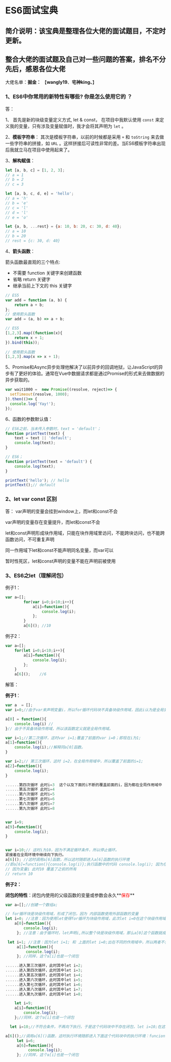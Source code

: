 

# ES6面试宝典

## 简介说明：该宝典是整理各位大佬的面试题目，不定时更新。

## 整合大佬的面试题及自己对一些问题的答案，排名不分先后，感恩各位大佬

大佬名单：**掘金：** 【**wangly19**、**宅神king、**】



### 1、ES6中你常用的新特性有哪些? 你是怎么使用它的 ？

答：

1、 首先是新的块级变量定义方式, let & const， 在项目中我默认使用 `const` 来定义我的变量，只有涉及变量赋值时，我才会将其声明为 `let` 。

2、**模板字符串**： 其次是模板字符串，以前的时候都是采用 `+` 和 `toString` 来去做一些字符串的拼接，如 `URL` 。这样拼接后可读性非常的差。当ES6模板字符串出现后我就立马在项目中使用起来了。

3、**解构赋值**：

```javascript
let [a, b, c] = [1, 2, 3];
// a = 1
// b = 2
// c = 3

let [a, b, c, d, e] = 'hello';
// a = 'h'
// b = 'e'
// c = 'l'
// d = 'l'
// e = 'o'

let {a, b, ...rest} = {a: 10, b: 20, c: 30, d: 40};
// a = 10
// b = 20
// rest = {c: 30, d: 40}
```

4、**箭头函数**： 

箭头函数最直观的三个特点: 

- 不需要 function 关键字来创建函数
- 省略 return 关键字
- 继承当前上下文的 this 关键字

```javascript
// ES5
var add = function (a, b) {
    return a + b;
};
// 使用箭头函数
var add = (a, b) => a + b;

// ES5
[1,2,3].map((function(x){
    return x + 1;
}).bind(this));
    
// 使用箭头函数
[1,2,3].map(x => x + 1);
```

5、Promise和Async异步处理他解决了以前异步的回调地狱，让JavaScript的异步有了更好的体验。通常在Vue中数据请求都是通过Promise的形式来去做数据的异步获取的。

```javascript
var wait1000 =  new Promise((resolve, reject)=> {
  setTimeout(resolve, 1000);   
}).then(()=> {
  console.log('Yay!');
});
```

6、函数的参数默认值：

```javascript
// ES6之前，当未传入参数时，text = 'default'；
function printText(text) {
    text = text || 'default';
    console.log(text);
}

// ES6；
function printText(text = 'default') {
    console.log(text);
}

printText('hello'); // hello
printText();// default
```



### 2、let var const 区别

答： var声明的变量会挂到window上，而let和const不会

var声明的变量存在变量提升，而let和const不会

let和const声明形成块作用域，只能在块作用域里访问，不能跨块访问，也不能跨函数访问，不可重复声明

同一作用域下let和const不能声明同名变量，而var可以

暂时性死区，let和const声明的变量不能在声明前被使用



### 3、ES6之let（理解闭包）

例子1：

```javascript
var a=[];
        for(var i=0;i<10;i++){
            a[i]=function(){
                console.log(i);
            };
        }
        a[6](); //10
```

例子2：

```javascript
var a=[];
    for(let i=0;i<10;i++){
        a[i]=function(){
            console.log(i);
        };
    }
    a[6]();    //6
```

 

解答：

**例子1**：

```javascript
var a  = [];
var i=0;//由于var来声明变量i，所以for循环代码块不具备块级作用域，因此i认为是全局变量，直接放在全局变量中。

a[0] = function(){
    console.log(i) // 
}// 由于不具备块级作用域，所以该函数定义就是全局作用域。

var i=1;//第二次循环，这时var i=1;覆盖了前面的var i=0；即现在i为1;
a[1]=function(){
    console.log(i);//解释同a[0]函数。
}

var i=2;// 第三次循环，这时 i=2，在全局作用域中，所以覆盖了前面的i=1;
a[2]=function(){
    console.log(i);
}

......第四次循环 此时i=3  这个以及下面的i不断的覆盖前面的i，因为都在全局作用域中
......第五次循环 此时i=4
......第六次循环 此时i=5
......第七次循环 此时i=6
......第八次循环 此时i=7
......第九次循环 此时i=8   


var i=9;
a[9]=function(){
    console.log(i);
}


var i=10;// 这时i为10，因为不满足循环条件，所以停止循环。
紧接着在全局环境中继续向下执行。
a[6](); //这时调用a[6]函数，所以这时随即进入a[6]函数的执行环境
//即a[6]=function(){console.log(i)};执行函数中的代码 console.log(i); 因为在函数执行环境中不存在变量i; 此时就会沿着作用域链向上寻找，即找到a[10] 返回10
// 因为变量i 此时10 覆盖了之前的所有
// return 10
```

**例子2：**

**闭包的特性**：闭包内使用的父级函数的变量或参数会永久**<font color='red'>保存</font>**

```javascript
var a=[];//创建一个数组a;

// for循环块是块级作用域，形成了闭包，因为 内部函数使用外部函数的变量
let i=0; //注意：因为使用let使得for循环为块级作用域，此次let i=0在这个块级作用域中，而不是在全局环境中。
    a[0]=function(){
        console.log(i);
     }; //注意：由于循环时，let声明i,所以整个块是块级作用域，那么a[0]这个函数就成了一个闭包。

 let i=1; //注意：因为let i=1; 和 上面的let i=0;出在不同的作用域中，所以两者不会相互影响。
     a[1]=function(){
         console.log(i);
     }; //同样，这个a[i]也是一个闭包

......进入第三次循环，此时其中let i=2;
......进入第四次循环，此时其中let i=3;
......进入第五次循环，此时其中let i=4;
......进入第六次循环，此时其中let i=5;
......进入第七次循环，此时其中let i=6;
......进入第八次循环，此时其中let i=7;
......进入第九次循环，此时其中let i=8;

    let i=9;
    a[i]=function(){
        console.log(i);
    };//同样，这个a[i]也是一个闭包

  let i=10;//不符合条件，不再向下执行。于是这个代码块中不存在闭包，let i=10;在这次循环结束之后难逃厄运，随即被销毁。

a[6]();//调用a[6]()函数，这时执行环境随即进入下面这个代码块中的执行环境：funcion(){console.log(i)};
     let i=6;
     a[6]=function(){
          console.log(i);
     }; //同样，这个a[i]也是一个闭包
```

